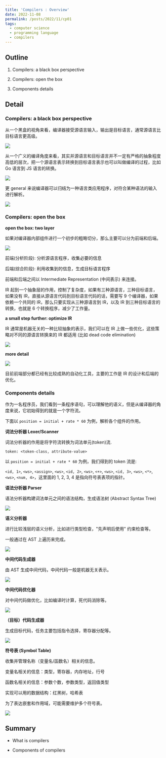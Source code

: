 ```yaml
---
title: 'Compilers : Overview'
date: 2022-11-08
permalink: /posts/2022/11/cp01
tags:
  - computer science
  - programming language
  - compilers
---
```

## Outline

1. Compilers: a black box perspective

2. Compilers: open the box

3. Components details

## Detail

### Compilers: a black box perspective

从一个黑盒的视角来看，编译器接受源语言输入，输出是目标语言，通常源语言比目标语言更高级。

![](https://github.com/SUNLIFAN/images/blob/main/post/cp011.png?raw=true)

从一个广义的编译角度来看，其实并源语言和目标语言并不一定有严格的抽象程度高低的层次，把一个源语言表示转换到目标语言表示也可以叫做编译的过程，比如 Go 语言到 JS 语言的转换。

![](https://github.com/SUNLIFAN/images/blob/main/post/cp012.png?raw=true)

更 general 来说编译器可以归结为一种语言类应用程序，对符合某种语法的输入进行解析。

![](https://github.com/SUNLIFAN/images/blob/main/post/cp013.png?raw=true)

### Compilers: open the box

**open the box: two layer**

如果对编译器内部组件进行一个初步的粗略切分，那么主要可以分为前端和后端。

![](https://github.com/SUNLIFAN/images/blob/main/post/cp014.png?raw=true)

前端(分析阶段): 分析源语言程序，收集必要的信息

后端(综合阶段): 利用收集到的信息，生成目标语言程序

前端和后端之间以 Intermediate Representation (中间表示) 来连接。

IR 起到一个抽象层的作用，控制了复杂度，如果有三种源语言，三种目标语言，如果没有 IR，直接从源语言代码到目标语言代码的话，需要写 9 个编译器，如果依赖一个共同的 IR，那么只要实现从三种源语言到 IR，以及 IR 到三种目标语言的转换，也就是 6 个转换程序，减少了工作量。

**a small step further: optimize IR**

IR 通常是机器无关的一种比较抽象的表示，我们可以在 IR 上做一些优化，这些策略对不同的源语言转换来的 IR 都适用 (比如 dead code elimination)

![](https://github.com/SUNLIFAN/images/blob/main/post/cp015.png?raw=true)

**more detail**

![](https://github.com/SUNLIFAN/images/blob/main/post/cp016.png?raw=true)

目前前端部分都已经有比较成熟的自动化工具，主要的工作是 IR 的设计和后端的优化。

### Components details

作为一名程序员，我们看到一条程序语句，可以理解他的语义，但是从编译器的角度来说，它初始得到的就是一个字符流。

下面以 `position = initial + rate * 60` 为例，解析各个组件的作用。

**词法分析器 Lexer/Scanner**

词法分析器的作用是将字符流转换为词法单元(token)流.

`token: <token-class, attribute-value>`

以 `position = initial + rate * 60` 为例，我们得到的 token 流是:

`<id, 1>`, `<ws>`, `<assign>`, `<ws>`, `<id, 2>`, `<ws>`, `<+>`, `<ws>`, `<id, 3>`, `<ws>`, `<*>`, `<ws>`, `<num, 4>`，这里面的 1, 2, 3, 4 是指向符号表表项的指针。

**语法分析器 Parser**

语法分析器构建词法单元之间的语法结构，生成语法树 (Abstract Syntax Tree)

![](https://github.com/SUNLIFAN/images/blob/main/post/cp017.png?raw=true)

**语义分析器**

进行比较浅层的语义分析，比如进行类型检查，"先声明后使用" 约束检查等。

一般通过在 AST 上遍历来完成。

![](https://github.com/SUNLIFAN/images/blob/main/post/cp018.png?raw=true)

**中间代码生成器**

由 AST 生成中间代码，中间代码一般是机器无关表示。

![](https://github.com/SUNLIFAN/images/blob/main/post/cp019.png?raw=true)

**中间代码优化器**

对中间代码做优化，比如编译时计算，死代码消除等。

![](https://github.com/SUNLIFAN/images/blob/main/post/cp0110.png?raw=true)

**（目标）代码生成器**

生成目标代码，任务主要包括指令选择，寄存器分配等。

![](https://github.com/SUNLIFAN/images/blob/main/post/cp0111.png?raw=true)

**符号表 (Symbol Table)**

收集并管理名称（变量名/函数名）相关的信息。

变量名相关的信息：类型，寄存器，内存地址，行号

函数名相关的信息：参数个数，参数类型，返回值类型

实现可以用的数据结构：红黑树，哈希表

为了表达嵌套和作用域，可能需要维护多个符号表。

![](https://github.com/SUNLIFAN/images/blob/main/post/cp0112.png?raw=true)

## Summary

- What is compilers

- Components of compilers